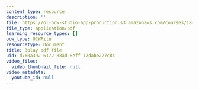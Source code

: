 ```yaml
---
content_type: resource
description: ''
file: https://ol-ocw-studio-app-production.s3.amazonaws.com/courses/18-086-mathematical-methods-for-engineers-ii-spring-2006/d760a392617288ad8eff17dabe227c8c_j-C6QC5ufSw.pdf
file_type: application/pdf
learning_resource_types: []
ocw_type: OCWFile
resourcetype: Document
title: 3play pdf file
uid: d760a392-6172-88ad-8eff-17dabe227c8c
video_files:
  video_thumbnail_file: null
video_metadata:
  youtube_id: null
---
```

